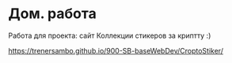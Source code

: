 # Дом. работа 
 Работа для проекта:  сайт Коллекции стикеров за криптту :)

 https://trenersambo.github.io/900-SB-baseWebDev/CroptoStiker/
